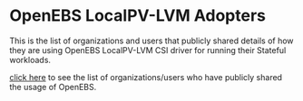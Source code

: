 # OpenEBS LocalPV-LVM Adopters

This is the list of organizations and users that publicly shared details of how they are using OpenEBS LocalPV-LVM CSI driver for running their Stateful workloads.

[click here](https://github.com/openebs/openebs/issues/2719) to see the list of organizations/users who have publicly shared the usage of OpenEBS.